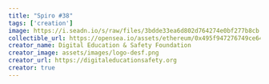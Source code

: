 ```yaml
---
title: "Spiro #38"
tags: ['creation']
image: https://i.seadn.io/s/raw/files/3bdde33ea6d802d764274e0bf277b8cb.png
collectible_url: https://opensea.io/assets/ethereum/0x495f947276749ce646f68ac8c248420045cb7b5e/77085256408163406308004197185999916350236004123346139875108148158198529916929
creator_name: Digital Education & Safety Foundation
creator_image: assets/images/logo-desf.png
creator_url: https://digitaleducationsafety.org
creator: true
---
```

